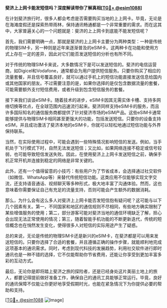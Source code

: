 **斐济上上网卡能发短信吗？深度解读带你了解真相[[TG💪+ @esim1088](https://t.me/s/esim1088)]**

在计划斐济旅行时，很多人都会考虑是否需要购买当地的上上网卡。毕竟，无论是在海滩度假还是探索热带雨林，保持通讯畅通都是一个非常重要的需求。而在这其中，大家普遍关心的一个问题就是：斐济的上上网卡到底能不能发短信呢？

首先，我们需要明确一点，那就是斐济的上上网卡主要分为两种类型：一种是传统的物理SIM卡，另一种则是近年来逐渐普及的eSIM卡。这两种卡在功能和使用方式上存在一定的差异，因此对它们能否发送短信的分析也有所不同。

对于传统的物理SIM卡来说，大多数情况下是可以发送短信的。斐济的电信运营商，如Digicel和Vodafone，通常都会为用户提供短信服务。只要你购买了相应的流量套餐，并且信号覆盖良好，就可以通过手机上的短信功能直接发送信息给国内或其他国家的朋友。不过需要注意的是，如果你选择的是仅包含数据流量的套餐，可能需要额外支付短信费用，或者升级到包含短信服务的套餐。

接下来我们谈谈eSIM卡。随着技术的进步，eSIM卡因其无需实体卡槽、支持多网络切换等优点，在全球范围内迅速流行起来。斐济同样支持eSIM卡的服务，而且许多国际知名的通信服务商都提供了针对斐济市场的eSIM产品。这些eSIM卡通常能够提供与物理SIM卡相同甚至更强大的功能，包括发送短信。只要你的设备支持eSIM，并且成功激活了斐济本地的eSIM卡，你就可以轻松地通过短信功能与外界保持联系。

当然，在实际使用过程中，可能会遇到一些特殊情况影响短信的发送。例如，当手机处于飞行模式下时，自然无法发送短信；又比如，如果网络连接不稳定或信号较弱，也可能导致短信发送失败。因此，在使用斐济上上网卡发送短信之前，确保手机正常开机并连接到稳定的网络是非常关键的。

此外，还有一个值得留意的小技巧：有些用户为了节省成本，会选择通过社交软件（如微信、WhatsApp等）来替代传统短信功能。这类应用不仅能够实现文字交流，还支持语音通话、视频聊天等多种形式，极大地丰富了沟通体验。然而，这也意味着你需要保证自己有充足的流量支持，否则可能会产生额外的数据消耗。

那么，为什么会有这么多人对斐济上上网卡能否发短信抱有疑问呢？这可能与以下几个因素有关。第一，不同国家和地区的通信规则不尽相同，有些地方确实限制了某些增值服务的使用；第二，部分游客可能对斐济当地的通信环境缺乏了解，担心会出现无法正常使用的情况；第三，随着智能手机功能的不断更新迭代，传统的短信概念也在悄然发生变化，使得很多人对短信的实际用途产生了疑惑。

总的来说，无论是传统的物理SIM卡还是新兴的eSIM卡，在斐济都是可以用来发送短信的。只要你选择了合适的套餐，并且遵循正确的操作步骤，就能顺利地完成这项基本的通讯需求。同时，考虑到现代科技的发展趋势，利用社交软件进行即时通讯也是一种不错的选择，它不仅能帮助你节省费用，还能让你享受到更加丰富多彩的互动方式。

最后，无论你是即将踏上斐济之旅的探险者，还是已经身处这片美丽土地上的旅人，都要记得提前做好准备工作，确保自己的通讯工具能够正常运行。毕竟，良好的通讯保障不仅能让你更好地享受假期时光，也能在紧急情况下为你提供必要的帮助和支持。

[[TG💪+ @esim1088](https://t.me/s/esim1088) ![Image](https://i.postimg.cc/4NQfJmqS/Snipaste-2025-05-13-00-14-12.png)]